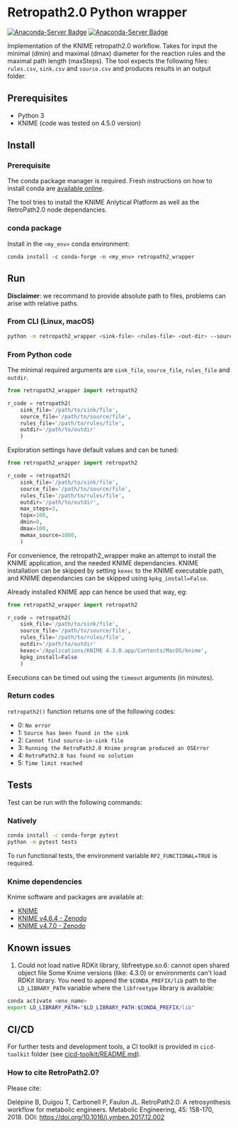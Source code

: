 # Retropath2.0 Python wrapper

[![Anaconda-Server Badge](https://anaconda.org/conda-forge/retropath2_wrapper/badges/version.svg)](https://anaconda.org/conda-forge/retropath2_wrapper) [![Anaconda-Server Badge](https://anaconda.org/conda-forge/retropath2_wrapper/badges/latest_release_date.svg)](https://anaconda.org/conda-forge/retropath2_wrapper)

Implementation of the KNIME retropath2.0 workflow. Takes for input the minimal (dmin) and maximal (dmax) diameter for the reaction rules and the maximal path length (maxSteps). The tool  expects the following files: `rules.csv`, `sink.csv` and `source.csv` and produces results in an output folder.

## Prerequisites

* Python 3
* KNIME (code was tested on 4.5.0 version)

## Install

### Prerequisite

The conda package manager is required. Fresh instructions on how to install conda are [available online](https://docs.conda.io/projects/conda/en/latest/user-guide/install/).

The tool tries to install the KNIME Anlytical Platform as well as the RetroPath2.0 node dependancies.

### conda package

Install in the `<my_env>` conda environment:
```shell
conda install -c conda-forge -n <my_env> retropath2_wrapper 
```

## Run

**Disclaimer**: we recommand to provide absolute path to files, problems can arise with relative paths.

### From CLI (Linux, macOS)
```sh
python -m retropath2_wrapper <sink-file> <rules-file> <out-dir> --source_file <source-file>
```

### From Python code

The minimal required arguments are `sink_file`, `source_file`, `rules_file` and `outdir`.
```python
from retropath2_wrapper import retropath2

r_code = retropath2(
    sink_file='/path/to/sink/file',
    source_file='/path/to/source/file',
    rules_file='/path/to/rules/file',
    outdir='/path/to/outdir'
    )
```

Exploration settings have default values and can be tuned:
```python
from retropath2_wrapper import retropath2

r_code = retropath2(
    sink_file='/path/to/sink/file',
    source_file='/path/to/source/file',
    rules_file='/path/to/rules/file',
    outdir='/path/to/outdir',
    max_steps=3,
    topx=100,
    dmin=0,
    dmax=100,
    mwmax_source=1000,
    )
```

For convenience, the retropath2_wrapper make an attempt to install the KNIME application, and the needed KNIME dependancies. KNIME installation can be skipped by setting  `kexec` to the KNIME executable path, and KNIME dependancies can be skipped using `kpkg_install=False`.

Already installed KNIME app can hence be used that way, eg:
```python
from retropath2_wrapper import retropath2

r_code = retropath2(
    sink_file='/path/to/sink/file',
    source_file='/path/to/source/file',
    rules_file='/path/to/rules/file',
    outdir='/path/to/outdir'
    kexec='/Applications/KNIME 4.3.0.app/Contents/MacOS/knime',
    kpkg_install=False
    )
```

Executions can be timed out using the `timeout` arguments (in minutes).

### Return codes

`retropath2()` function returns one of the following codes:
* 0: `No error`
* 1: `Source has been found in the sink`
* 2: `Cannot find source-in-sink file`
* 3: `Running the RetroPath2.0 Knime program produced an OSError`
* 4: `RetroPath2.0 has found no solution`
* 5: `Time limit reached`


## Tests
Test can be run with the following commands:

### Natively
```sh
conda install -c conda-forge pytest
python -m pytest tests
```

To run functional tests, the environment variable `RP2_FUNCTIONAL=TRUE` is required.

### Knime dependencies

Knime software and packages are available at:
* [KNIME](https://www.knime.com/)
* [KNIME v4.6.4 - Zenodo](https://zenodo.org/record/7515771)
* [KNIME v4.7.0 - Zenodo](https://zenodo.org/record/7564938)

## Known issues

1. Could not load native RDKit library, libfreetype.so.6: cannot open shared object file
Some Knime versions (like: 4.3.0) or environments can't load RDKit library.
You need to append the `$CONDA_PREFIX/lib` path to the `LD_LIBRARY_PATH` variable where the `libfreetype` library is available:
```sh
conda activate <env_name>
export LD_LIBRARY_PATH="$LD_LIBRARY_PATH:$CONDA_PREFIX/lib"
```

## CI/CD
For further tests and development tools, a CI toolkit is provided in `cicd-toolkit` folder (see [cicd-toolkit/README.md](cicd-toolit/README.md)).


### How to cite RetroPath2.0?
Please cite:

Delépine B, Duigou T, Carbonell P, Faulon JL. RetroPath2.0: A retrosynthesis workflow for metabolic engineers. Metabolic Engineering, 45: 158-170, 2018. DOI: https://doi.org/10.1016/j.ymben.2017.12.002
